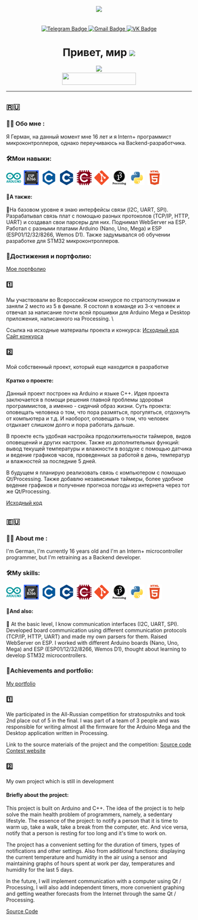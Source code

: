 
<div id="header" align="center">
  <img src="https://media.giphy.com/media/fwbZnTftCXVocKzfxR/giphy.gif" width="100"/>
</div>  
<br></br>
<div id="badges" align="center">
  <a href="https://t.me/Germankhayrullin">
    <img src="https://img.shields.io/badge/profile-blue?logo=Telegram&logoColor=white&style=for-the-badge" alt="Telegram Badge"/>
  </a>
  <!-- <a href="https://t.me/CodingFompi">
    <img src="https://img.shields.io/badge/blog-blue?logo=Telegram&logoColor=white&style=for-the-badge" alt="TelegramBlog Badge"/>
  </a> -->
  <a href="mailto:german.khayrullin@gmail.com">
    <img src="https://img.shields.io/badge/gmail-red?logo=Gmail&logoColor=white&style=for-the-badge" alt="Gmail Badge"/>
  </a>
  <a href="https://vk.com/gkhayrullin">
    <img src="https://img.shields.io/badge/vk-blue?logo=vk&logoColor=white&style=for-the-badge" alt="VK Badge"/>
  </a>
</div>

<h1 align="center">
  Привет, мир
  <img src="https://media.giphy.com/media/hvRJCLFzcasrR4ia7z/giphy.gif" width="30px"/>
</h1>

<div align="center">
  <img src="https://media.giphy.com/media/mFDWuDppjQJjite6FS/giphy.gif"/>
</div>
<div align="center">
  <img src="https://media.giphy.com/media/6KM5bfFs8LlEg7x8tS/giphy.gif" width="200" height="33"/>
</div>

---
## :ru: 
### :technologist: Обо мне :
Я Герман, на данный момент мне 16 лет и я Intern+ программист микроконтроллеров, однако переучиваюсь на Backend-разработчика.

### :hammer_and_wrench:Мои навыки:

<div>
  <img src="https://github.com/devicons/devicon/blob/master/icons/arduino/arduino-original-wordmark.svg" title="Arduino" alt="Arduino" width="40" height="40"/>&nbsp;
  <img src="sourse/Esp8266_icon.jpg" title="esp" alt="esp" width="40" height="40"/>&nbsp;
  <img src="https://github.com/devicons/devicon/blob/master/icons/c/c-plain.svg" title="C" alt="C" width="40" height="40"/>&nbsp;
  <img src="https://github.com/devicons/devicon/blob/master/icons/cplusplus/cplusplus-plain.svg" title="cpp" alt="cpp" width="40" height="40"/>&nbsp;
  <img src="sourse/embeddedc-plain-wordmark.png" title="EmbeddedC" alt="EmbeddedC" width="40" height="40"/>&nbsp;
  <img src="https://github.com/devicons/devicon/blob/master/icons/git/git-plain.svg" title="git" alt="git" width="40" height="40"/>&nbsp;
  <img src="https://github.com/devicons/devicon/blob/master/icons/processing/processing-original-wordmark.svg" title="processing" alt="processing" width="40" height="40"/>&nbsp;
  <img src="https://github.com/devicons/devicon/blob/master/icons/python/python-original.svg" title="python" alt="python" width="40" height="40"/>&nbsp;
  <img src="https://github.com/devicons/devicon/blob/master/icons/html5/html5-plain-wordmark.svg" title="html" alt="html" width="40" height="40"/>&nbsp;
</div>

#### :pushpin:А также:
:satellite:На базовом уровне я знаю интерфейсы связи (I2C, UART, SPI). Разрабатывал связь плат с помощью разных протоколов (TCP/IP, HTTP, UART) и создавал свои парсеры для них. Поднимал WebServer на ESP. Работал с разными платами Arduino (Nano, Uno, Mega) и ESP (ESP01/12/32/8266, Wemos D1). Также задумывался об обучении разработке для STM32 микроконтроллеров.

### :1st_place_medal:Достижения и портфолио:
[Мое портфолио](https://github.com/Fompi06/Fompi06/tree/main/%D0%95%D1%81%D1%82%D1%8C%20%D1%87%D0%B5%D0%BC%20%D0%B3%D0%BE%D1%80%D0%B4%D0%B8%D1%82%D1%8C%D1%81%D1%8F%26There%20is%20something%20to%20be%20proud%20of)

### :one:
Мы участвовали во Всероссийском конкурсе по стратоспутникам и заняли 2 место из 5 в финале. Я состоял в команде из 3-х человек и отвечал за написание почти всей прошивки для Arduino Mega и Desktop приложения, написанного на Processing. \

Ссылка на исходные материалы проекта и конкурса:
[Исходный код](https://github.com/Fompi06/InsectoSputnik) \
[Сайт конкурса](http://stratosputnik.ru/)

### :two:
Мой собственный проект, который еще находится в разработке

#### Кратко о проекте:
Данный проект построен на Arduino и языке C++. Идея проекта заключается в помощи решения главной проблемы здоровья программистов, а именно - сидячий образ жизни. Суть проекта: оповещать человека о том, что пора размяться, прогуляться, отдохнуть от компьютера и т.д. И наоборот, оповещать о том, что человек отдыхает слишком долго и пора работать дальше.

В проекте есть удобная настройка продолжительности таймеров, видов оповещений и других настроек. Также из дополнительных функций: вывод текущей температуры и влажности в воздухе с помощью датчика и ведение графиков часов, проведенных за работой в день, температур и влажностей за последние 5 дней.

В будущем я планирую реализовать связь с компьютером с помощью Qt/Processing. Также добавлю независимые таймеры, более удобное ведение графиков и получение прогноза погоды из интернета через тот же Qt/Processing.

[Исходный код](https://github.com/Fompi06/Room-Assistant)

## :eu: 

### :technologist: About me :
I'm German, I'm currently 16 years old and I'm an Intern+ microcontroller programmer, but I'm retraining as a Backend developer.

### :hammer_and_wrench:My skills:

<div>
  <img src="https://github.com/devicons/devicon/blob/master/icons/arduino/arduino-original-wordmark.svg" title="Arduino" alt="Arduino" width="40" height="40"/>&nbsp;
  <img src="sourse/Esp8266_icon.jpg" title="esp" alt="esp" width="40" height="40"/>&nbsp;
  <img src="https://github.com/devicons/devicon/blob/master/icons/c/c-plain.svg" title="C" alt="C" width="40" height="40"/>&nbsp;
  <img src="https://github.com/devicons/devicon/blob/master/icons/cplusplus/cplusplus-plain.svg" title="cpp" alt="cpp" width="40" height="40"/>&nbsp;
  <img src="sourse/embeddedc-plain-wordmark.png" title="EmbeddedC" alt="EmbeddedC" width="40" height="40"/>&nbsp;
  <img src="https://github.com/devicons/devicon/blob/master/icons/git/git-plain.svg" title="git" alt="git" width="40" height="40"/>&nbsp;
  <img src="https://github.com/devicons/devicon/blob/master/icons/processing/processing-original-wordmark.svg" title="processing" alt="processing" width="40" height="40"/>&nbsp;
  <img src="https://github.com/devicons/devicon/blob/master/icons/python/python-original.svg" title="python" alt="python" width="40" height="40"/>&nbsp;
  <img src="https://github.com/devicons/devicon/blob/master/icons/html5/html5-plain-wordmark.svg" title="html" alt="html" width="40" height="40"/>&nbsp;
</div>

#### :pushpin:And also:
:satellite: At the basic level, I know communication interfaces (I2C, UART, SPI).
Developed board communication using different communication protocols (TCP/IP, HTTP, UART) and made my own parsers for them. Raised WebServer on ESP. I worked with different Arduino boards (Nano, Uno, Mega) and ESP (ESP01/12/32/8266, Wemos D1), thought about learning to develop STM32 microcontrollers.

### :1st_place_medal:Achievements and portfolio:
[My portfolio](https://github.com/Fompi06/Fompi06/tree/main/%D0%95%D1%81%D1%82%D1%8C%20%D1%87%D0%B5%D0%BC%20%D0%B3%D0%BE%D1%80%D0%B4%D0%B8%D1%82%D1%8C%D1%81%D1%8F%26There%20is%20something%20to%20be%20proud%20of)

### :one:
We participated in the All-Russian competition for stratosputniks and took 2nd place out of 5 in the final. I was part of a team of 3 people and was responsible for writing almost all the firmware for the Arduino Mega and the Desktop application written in Processing.

Link to the source materials of the project and the competition:
[Source code](https://github.com/Fompi06/InsectoSputnik) \
[Contest website](http://stratosputnik.ru/)

### :two:
My own project which is still in development

#### Briefly about the project:
This project is built on Arduino and C++. The idea of the project is to help solve the main health problem of programmers, namely, a sedentary lifestyle. The essence of the project: to notify a person that it is time to warm up, take a walk, take a break from the computer, etc. And vice versa, notify that a person is resting for too long and it's time to work on. 

The project has a convenient setting for the duration of timers, types of notifications and other settings. Also from additional functions: displaying the current temperature and humidity in the air using a sensor and maintaining graphs of hours spent at work per day, temperatures and humidity for the last 5 days.

In the future, I will implement communication with a computer using Qt / Processing, I will also add independent timers, more convenient graphing and getting weather forecasts from the Internet through the same Qt / Processing. 

[Source Code](https://github.com/Fompi06/Room-Assistant)

<!-- - 👋 Hi, I’m @Fompi06
- 👦I am 16 years old. I am an intern embedded developer. I also want to become a backend or software developer.
- 👀 I’m interested in programming
- 🌱 I’m currently learning C/C++, Embedded, Arduino, STM technologies, Python and Java
- 💞️ I’m looking to collaborate on Google, Yandex and ???
- 📫 How to reach me https://vk.com/gkhayrullin and https://t.me/Germanhairullin -->

<!---
Fompi06/Fompi is a ✨ special ✨ repository because its `README.md` (this file) appears on your GitHub profile.
You can click the Preview link to take a look at your changes.
--->
